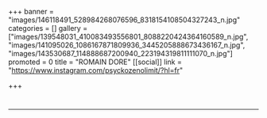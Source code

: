 +++
banner = "images/146118491_528984268076596_8318154108504327243_n.jpg"
categories = []
gallery = ["images/139548031_410083493556801_8088220424364160589_n.jpg", "images/141095026_1086167871809936_3445205888673436167_n.jpg", "images/143530687_114888687200940_223194319811111070_n.jpg"]
promoted = 0
title = "ROMAIN DORE"
[[social]]
link = "https://www.instagram.com/psyckozenolimit/?hl=fr"

+++
# 

***